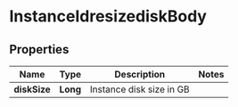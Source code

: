 # InstanceIdresizediskBody

## Properties
Name | Type | Description | Notes
------------ | ------------- | ------------- | -------------
**diskSize** | **Long** | Instance disk size in GB | 
